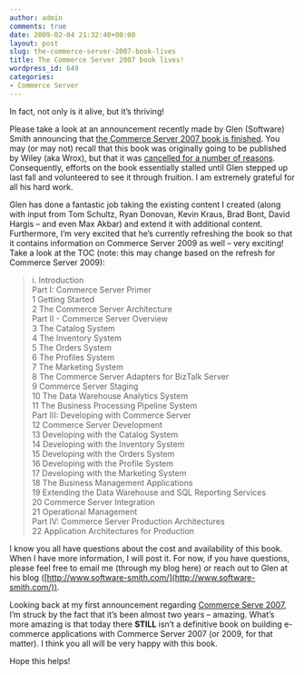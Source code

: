 ```yaml
---
author: admin
comments: true
date: 2009-02-04 21:32:40+00:00
layout: post
slug: the-commerce-server-2007-book-lives
title: The Commerce Server 2007 book lives!
wordpress_id: 649
categories:
- Commerce Server
---
```


In fact, not only is it alive, but it’s thriving!

Please take a look at an announcement recently made by Glen (Software) Smith announcing that [the Commerce Server 2007 book is finished](http://www.software-smith.com/blog20080901.htm). You may (or may not) recall that this book was originally going to be published by Wiley (aka Wrox), but that it was [cancelled for a number of reasons](http://www.wadewegner.com/2008/04/13/UpdateOnTheCommerceServerBook.aspx). Consequently, efforts on the book essentially stalled until Glen stepped up last fall and volunteered to see it through fruition. I am extremely grateful for all his hard work.

Glen has done a fantastic job taking the existing content I created (along with input from Tom Schultz, Ryan Donovan, Kevin Kraus, Brad Bont, David Hargis – and even Max Akbar) and extend it with additional content. Furthermore, I’m very excited that he’s currently refreshing the book so that it contains information on Commerce Server 2009 as well – very exciting! Take a look at the TOC (note: this may change based on the refresh for Commerce Server 2009):

> i. Introduction  
Part I: Commerce Server Primer   
1 Getting Started  
2 The Commerce Server Architecture  
Part II - Commerce Server Overview   
3 The Catalog System  
4 The Inventory System  
5 The Orders System  
6 The Profiles System  
7 The Marketing System  
8 The Commerce Server Adapters for BizTalk Server  
9 Commerce Server Staging  
10 The Data Warehouse Analytics System  
11 The Business Processing Pipeline System  
Part III: Developing with Commerce Server   
12 Commerce Server Development  
13 Developing with the Catalog System  
14 Developing with the Inventory System  
15 Developing with the Orders System  
16 Developing with the Profile System  
17 Developing with the Marketing System  
18 The Business Management Applications  
19 Extending the Data Warehouse and SQL Reporting Services  
20 Commerce Server Integration  
21 Operational Management  
Part IV: Commerce Server Production Architectures   
22 Application Architectures for Production

I know you all have questions about the cost and availability of this book. When I have more information, I will post it. For now, if you have questions, please feel free to email me (through my blog here) or reach out to Glen at his blog ([http://www.software-smith.com/](http://www.software-smith.com/)).

Looking back at my first announcement regarding [Commerce Serve 2007](http://www.wadewegner.com/2007/03/13/ProfessionalCommerceServer2007.aspx), I’m struck by the fact that it’s been almost two years – amazing. What’s more amazing is that today there **STILL** isn’t a definitive book on building e-commerce applications with Commerce Server 2007 (or 2009, for that matter). I think you all will be very happy with this book.

Hope this helps!
